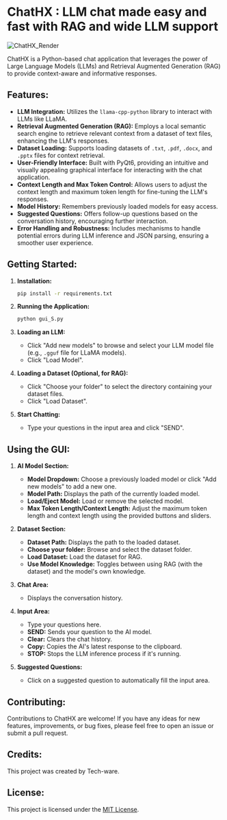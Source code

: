 
# ChatHX : LLM chat made easy and fast with RAG and wide LLM support

![ChatHX_Render](https://github.com/Tech-ware/ChatHX/assets/134525789/620eff9d-fb12-474f-b1f5-f3245e6960cb)


ChatHX is a Python-based chat application that leverages the power of Large Language Models (LLMs) and Retrieval Augmented Generation (RAG) to provide context-aware and informative responses.

## Features:

* **LLM Integration:** Utilizes the `llama-cpp-python` library to interact with LLMs like LLaMA.
* **Retrieval Augmented Generation (RAG):** Employs a local semantic search engine to retrieve relevant context from a dataset of text files, enhancing the LLM's responses.
* **Dataset Loading:** Supports loading datasets of `.txt`, `.pdf`, `.docx`, and `.pptx` files for context retrieval.
* **User-Friendly Interface:** Built with PyQt6, providing an intuitive and visually appealing graphical interface for interacting with the chat application.
* **Context Length and Max Token Control:**  Allows users to adjust the context length and maximum token length for fine-tuning the LLM's responses.
* **Model History:** Remembers previously loaded models for easy access.
* **Suggested Questions:** Offers follow-up questions based on the conversation history, encouraging further interaction. 
* **Error Handling and Robustness:** Includes mechanisms to handle potential errors during LLM inference and JSON parsing, ensuring a smoother user experience.

## Getting Started:

1. **Installation:**
   ```bash
   pip install -r requirements.txt
   ```

2. **Running the Application:**
   ```bash
   python gui_S.py
   ```

3. **Loading an LLM:**
   - Click "Add new models" to browse and select your LLM model file (e.g., `.gguf` file for LLaMA models).
   - Click "Load Model".

4. **Loading a Dataset (Optional, for RAG):**
   - Click "Choose your folder" to select the directory containing your dataset files.
   - Click "Load Dataset".

5. **Start Chatting:**
   - Type your questions in the input area and click "SEND".

## Using the GUI:

1. **AI Model Section:**
   - **Model Dropdown:** Choose a previously loaded model or click "Add new models" to add a new one.
   - **Model Path:** Displays the path of the currently loaded model.
   - **Load/Eject Model:** Load or remove the selected model.
   - **Max Token Length/Context Length:** Adjust the maximum token length and context length using the provided buttons and sliders. 

2. **Dataset Section:**
   - **Dataset Path:** Displays the path to the loaded dataset.
   - **Choose your folder:** Browse and select the dataset folder. 
   - **Load Dataset:**  Load the dataset for RAG.
   - **Use Model Knowledge:** Toggles between using RAG (with the dataset) and the model's own knowledge.

3. **Chat Area:**
   - Displays the conversation history. 

4. **Input Area:**
    - Type your questions here.
    - **SEND:** Sends your question to the AI model.
    - **Clear:** Clears the chat history.
    - **Copy:** Copies the AI's latest response to the clipboard.
    - **STOP:** Stops the LLM inference process if it's running. 

5. **Suggested Questions:**
    - Click on a suggested question to automatically fill the input area.


## Contributing:

Contributions to ChatHX are welcome! If you have any ideas for new features, improvements, or bug fixes, please feel free to open an issue or submit a pull request.

## Credits:

This project was created by Tech-ware.

## License:

This project is licensed under the [MIT License](LICENSE).